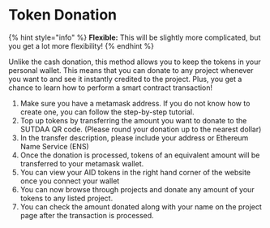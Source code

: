 # Token Donation

{% hint style="info" %}
**Flexible:** This will be slightly more complicated, but you get a lot more flexibility!
{% endhint %}

Unlike the cash donation, this method allows you to keep the tokens in your personal wallet. This means that you can donate to any project whenever you want to and see it instantly credited to the project. Plus, you get a chance to learn how to perform a smart contract transaction!

1. Make sure you have a metamask address. If you do not know how to create one, you can follow the step-by-step tutorial.
2. Top up tokens by transferring the amount you want to donate to the SUTDAA QR code. (Please round your donation up to the nearest dollar)
3. In the transfer description, please include your address or Ethereum Name Service (ENS)
4. Once the donation is processed, tokens of an equivalent amount will be transferred to your metamask wallet.
5. You can view your AID tokens in the right hand corner of the website once you connect your wallet
6. You can now browse through projects and donate any amount of your tokens to any listed project.
7. You can check the amount donated along with your name on the project page after the transaction is processed.

